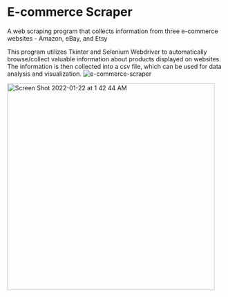 # E-commerce Scraper
A web scraping program that collects information from three e-commerce websites - Amazon, eBay, and Etsy

This program utilizes Tkinter and Selenium Webdriver to automatically browse/collect valuable information about products
displayed on websites. The information is then collected into a csv file, which can be used for data analysis and
visualization.
![e-commerce-scraper](https://user-images.githubusercontent.com/59897342/150569093-c694a95a-126f-4fba-b66c-23e12a62f07f.gif)


<img width="480" alt="Screen Shot 2022-01-22 at 1 42 44 AM" src="https://user-images.githubusercontent.com/59897342/150567699-469bc5be-afd2-4c8d-aaee-dbd33ee72bea.png">
